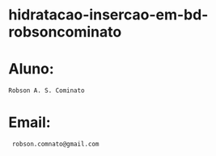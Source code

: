 ﻿# hidratacao-insercao-em-bd-robsoncominato

# Aluno:
    Robson A. S. Cominato
  
 # Email:
     robson.comnato@gmail.com
